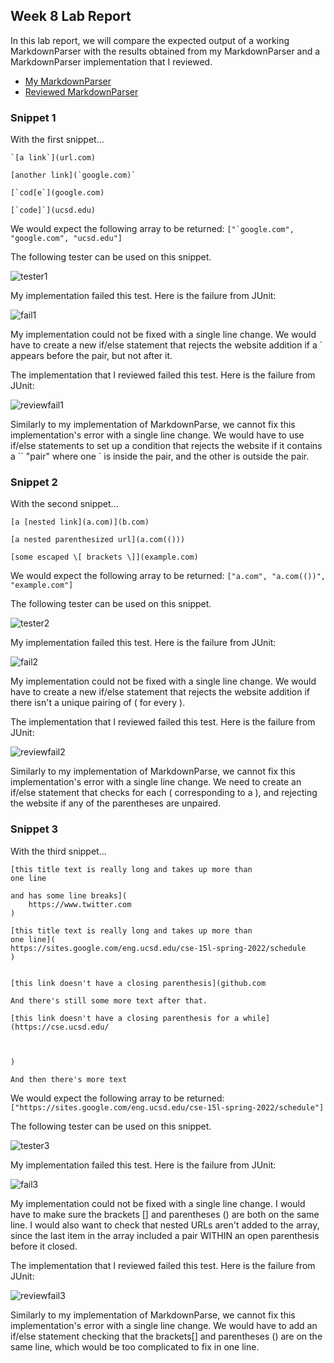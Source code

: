 ## Week 8 Lab Report

In this lab report, we will compare the expected output of a working MarkdownParser with the results obtained from my MarkdownParser and a MarkdownParser implementation that I reviewed.

* [My MarkdownParser](https://github.com/theseb72/markdown-parser)
* [Reviewed MarkdownParser](https://github.com/cbaeucsd/markdown-parser/blob/main/MarkdownParse.java)

### Snippet 1

With the first snippet...

```
`[a link`](url.com)

[another link](`google.com)`

[`cod[e`](google.com)

[`code]`](ucsd.edu)
```

We would expect the following array to be returned: ```["`google.com", "google.com", "ucsd.edu"]```

The following tester can be used on this snippet.

![tester1](https://user-images.githubusercontent.com/90715607/169676047-adedeac1-33b0-46df-9a4b-eccde332abb2.PNG)

My implementation failed this test. Here is the failure from JUnit:

![fail1](https://user-images.githubusercontent.com/90715607/169676181-306cf701-5d6d-4c35-8250-46b0883f04b7.PNG)

My implementation could not be fixed with a single line change. We would have to create a new if/else statement that rejects the website addition if a ` appears before the []() pair, but not after it.

The implementation that I reviewed failed this test. Here is the failure from JUnit:

![reviewfail1](https://user-images.githubusercontent.com/90715607/169678890-84888895-72e0-40e0-a4de-e349689c6ff4.PNG)

Similarly to my implementation of MarkdownParse, we cannot fix this implementation's error with a single line change. We would have to use if/else statements to set up a condition that rejects the website if it contains a `` "pair" where one ` is inside the []() pair, and the other is outside the []() pair.

### Snippet 2

With the second snippet...

```
[a [nested link](a.com)](b.com)

[a nested parenthesized url](a.com(()))

[some escaped \[ brackets \]](example.com)

```

We would expect the following array to be returned: `["a.com", "a.com(())", "example.com"]`

The following tester can be used on this snippet.

![tester2](https://user-images.githubusercontent.com/90715607/169676052-4eaf8989-21ff-4cba-8091-33ae1025acee.PNG)

My implementation failed this test. Here is the failure from JUnit:

![fail2](https://user-images.githubusercontent.com/90715607/169676196-92147d49-9bad-43e9-aa50-8cbee3b11bc6.PNG)

My implementation could not be fixed with a single line change. We would have to create a new if/else statement that rejects the website addition if there isn't a unique pairing of ( for every ).

The implementation that I reviewed failed this test. Here is the failure from JUnit:

![reviewfail2](https://user-images.githubusercontent.com/90715607/169678902-485a893f-221d-4e1b-9c84-61fbb148d4b6.PNG)

Similarly to my implementation of MarkdownParse, we cannot fix this implementation's error with a single line change. We need to create an if/else statement that checks for each ( corresponding to a ), and rejecting the website if any of the parentheses are unpaired.

### Snippet 3

With the third snippet...

```
[this title text is really long and takes up more than 
one line

and has some line breaks](
    https://www.twitter.com
)

[this title text is really long and takes up more than 
one line](
https://sites.google.com/eng.ucsd.edu/cse-15l-spring-2022/schedule
)


[this link doesn't have a closing parenthesis](github.com

And there's still some more text after that.

[this link doesn't have a closing parenthesis for a while](https://cse.ucsd.edu/



)

And then there's more text

```

We would expect the following array to be returned: `["https://sites.google.com/eng.ucsd.edu/cse-15l-spring-2022/schedule"]`

The following tester can be used on this snippet.

![tester3](https://user-images.githubusercontent.com/90715607/169676061-9ea3dedb-a4c3-408e-a7fa-83439a152983.PNG)

My implementation failed this test. Here is the failure from JUnit:

![fail3](https://user-images.githubusercontent.com/90715607/169676218-612a998e-bd46-433f-a849-46a7195ddec4.PNG)

My implementation could not be fixed with a single line change. I would have to make sure the brackets [] and parentheses () are both on the same line. I would also want to check that nested URLs aren't added to the array, since the last item in the array included a []() pair WITHIN an open parenthesis before it closed.

The implementation that I reviewed failed this test. Here is the failure from JUnit:

![reviewfail3](https://user-images.githubusercontent.com/90715607/169678908-90e917cf-2d07-473a-98b1-0305b2558dbc.PNG)

Similarly to my implementation of MarkdownParse, we cannot fix this implementation's error with a single line change. We would have to add an if/else statement checking that the brackets[] and parentheses () are on the same line, which would be too complicated to fix in one line.

